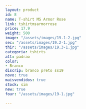 ```yaml
---
layout: product
id: 8
name: T-shirt MS Armor Rose
link: tshirtmsarmorrose
price: 17.9
weight: 500
image: "/assets/images/19.1-2.jpg"
sec: "/assets/images/19.2-1.jpg"
thir: "/assets/images/19.3-1.jpg"
categoria: tshirts
att: padrao
color:
- Branco
discrip: branco preto ss19
novo: true
maisvendidos: true
stock: sim
new: true
four: "/assets/images/19-1.jpg"

---
```


